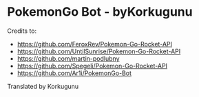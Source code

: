 # PokemonGo Bot - byKorkugunu

Credits to:

  - https://github.com/FeroxRev/Pokemon-Go-Rocket-API
  - https://github.com/UntilSunrise/Pokemon-Go-Rocket-API
  - https://github.com/martin-podlubny
  - https://github.com/Spegeli/Pokemon-Go-Rocket-API
  - https://github.com/Ar1i/PokemonGo-Bot

Translated by Korkugunu

